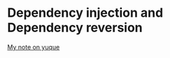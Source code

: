 # Dependency injection and Dependency reversion

[My note on yuque](https://www.yuque.com/docs/share/4ce0f659-18a3-4357-b5bb-9b25ca97896f?)
